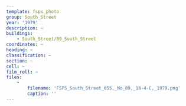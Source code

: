 ```yaml
---
template: fsps_photo
group: South_Street
year: '1979'
description: ~
buildings:
    - South_Street/89_South_Street
coordinates: ~
heading: ~
classification: ~
section: ~
cell: ~
film_roll: ~
files:
    -
        filename: 'FSPS_South_Street_055,_No_89,_18-4-C,_1979.png'
        caption: ''
---
```

